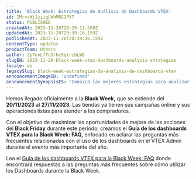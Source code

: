 ```yaml
---
title: 'Black Week: Estrategias de Análisis de Dashboards VTEX'
id: 1MrvvWj1ziiqLWhM021PX7
status: PUBLISHED
createdAt: 2023-11-20T20:29:11.550Z
updatedAt: 2023-11-20T20:39:16.159Z
publishedAt: 2023-11-20T20:39:16.159Z
contentType: updates
productTeam: Others
author: 2p7evLfTcDrhc5qtrzbLWD
slugEN: 2023-11-20-black-week-vtex-dashboards-analysis-strategies
locale: es
legacySlug: black-week-estrategias-de-analisis-de-dashboards-vtex
announcementImageID: 'undefined'
announcementSynopsisES: 'Conozca las mejores estrategias para analizar sus métricas de ventas durante la Black Week con la guía VTEX Dashboards'
---
```


Hemos llegado oficialmente a la __Black Week,__ que se extiende del __20/11/2023__ al __27/11/2023.__ Las tiendas ya tienen sus campañas online y sus operaciones listas para atender a los compradores.

Con el objetivo de maximizar las oportunidades de mejora de las acciones del __Black Friday__ durante este período, creamos el __Guía de los dashboards VTEX para la Black Week: FAQ,__ enfocado en aclarar las preguntas más frecuentes relacionadas con el uso de los dashboards en el VTEX Admin durante el evento más importante del año.

Lea el [Guía de los dashboards VTEX para la Black Week: FAQ](/es/tutorial/guia-de-los-dashboards-vtex-para-la-black-week-faq--6O3CiGiZctVIgIrpIcko9h) donde encontrará respuestas a las preguntas más frecuentes sobre cómo utilizar los Dashboards durante la Black Week.

